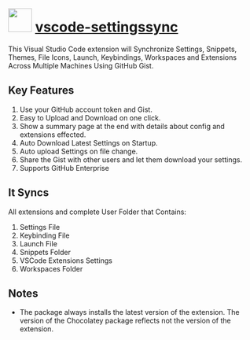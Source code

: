 # <img src="https://cdn.rawgit.com/russellds/chocolatey-packages/911e4631/icons/settingssync.png" width="48" height="48"/> [vscode-settingssync](https://chocolatey.org/packages/vscode-settingssync)

This Visual Studio Code extension will Synchronize Settings, Snippets, Themes, File Icons, Launch, Keybindings, Workspaces and Extensions Across Multiple Machines Using GitHub Gist.

## Key Features

1. Use your GitHub account token and Gist.
2. Easy to Upload and Download on one click.
3. Show a summary page at the end with details about config and extensions effected.
4. Auto Download Latest Settings on Startup.
5. Auto upload Settings on file change.
6. Share the Gist with other users and let them download your settings.
7. Supports GitHub Enterprise

## It Syncs

All extensions and complete User Folder that Contains:

1. Settings File
2. Keybinding File
3. Launch File
4. Snippets Folder
5. VSCode Extensions Settings
6. Workspaces Folder

## Notes

* The package always installs the latest version of the extension.
  The version of the Chocolatey package reflects not the version of the extension.
